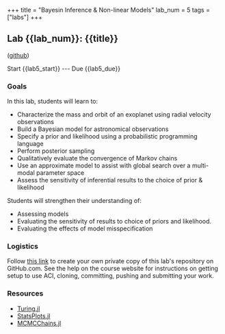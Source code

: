 +++
title = "Bayesin Inference & Non-linear Models"
lab_num = 5
tags = ["labs"]
+++

## Lab {{lab_num}}: {{title}}
([github](https://github.com/PsuAstro497/lab5-start))

Start {{lab5_start}} ---
Due {{lab5_due}}

### Goals
In this lab, students will learn to:
- Characterize the mass and orbit of an exoplanet using radial velocity observations
- Build a Bayesian model for astronomical observations
- Specify a prior and likelihood using a probabilistic programming language
- Perform posterior sampling
- Qualitatively evaluate the convergence of Markov chains
- Use an approximate model to assist with global search over a multi-modal parameter space
- Assess the sensitivity of inferential results to the choice of prior & likelihood

Students will strengthen their understanding of:
- Assessing models
- Evaluating the sensitivity of results to choice of priors and likelihood.
- Evaluating the effects of model misspecification


### Logistics
Follow [this link](https://classroom.github.com/a/6GlUjTZ3) to create your own private copy of this lab's repository on GitHub.com. See the help on the course website for instructions on getting setup to use ACI, cloning, committing, pushing and submitting your work.

### Resources
- [Turing.jl](https://turing.ml/)
- [StatsPlots.jl](https://docs.juliaplots.org/latest/generated/statsplots/)
- [MCMCChains.jl](https://beta.turing.ml/MCMCChains.jl/dev/statsplots/#StatsPlots.jl)
